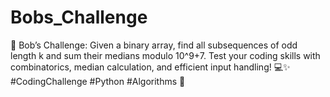 # Bobs_Challenge
🚀 Bob’s Challenge: Given a binary array, find all subsequences of odd length k and sum their medians modulo 10^9+7. Test your coding skills with combinatorics, median calculation, and efficient input handling! 💻✨ #CodingChallenge #Python #Algorithms 🧩
